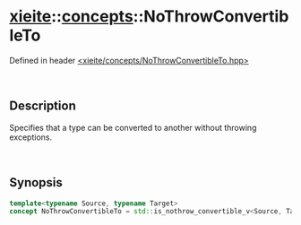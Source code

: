 # [xieite](../xieite.md)\:\:[concepts](../concepts.md)\:\:NoThrowConvertibleTo
Defined in header [<xieite/concepts/NoThrowConvertibleTo.hpp>](../../include/xieite/concepts/NoThrowConvertibleTo.hpp)

&nbsp;

## Description
Specifies that a type can be converted to another without throwing exceptions.

&nbsp;

## Synopsis
```cpp
template<typename Source, typename Target>
concept NoThrowConvertibleTo = std::is_nothrow_convertible_v<Source, Target>;
```
